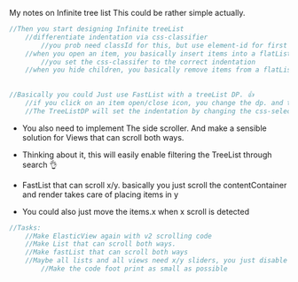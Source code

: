 My notes on Infinite tree list<!--more-->  This could be rather simple actually. 

```swift
//Then you start designing Infinite treeList
    //differentiate indentation via css-classifier
        //you prob need classId for this, but use element-id for first interpolation
    //when you open an item, you basically insert items into a flatList 🚫
        //you set the css-classifer to the correct indentation 
    //when you hide children, you basically remove items from a flatList 🚫
    
    
//Basically you could Just use FastList with a treeList DP. 👍
    //if you click on an item open/close icon, you change the dp. and the dp changes FastList 👍
    //The TreeListDP will set the indentation by changing the css-selector 👍
```

- You also need to implement The side scroller. And make a sensible solution for Views that can scroll both ways. 
- Thinking about it, this will easily enable filtering the TreeList through search 👌

- FastList that can scroll x/y. basically you just scroll the contentContainer and render takes care of placing items in y
- You could also just move the items.x when x scroll is detected

```swift
//Tasks:
	//Make ElasticView again with v2 scrolling code
	//Make List that can scroll both ways. 
	//Make fastList that can scroll both ways
	//Maybe all lists and all views need x/y sliders, you just disable them when there is enough views
		//Make the code foot print as small as possible
```